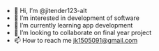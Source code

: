 - 👋 Hi, I’m @jitender123-alt
- 👀 I’m interested in development of software
- 🌱 I’m currently learning app development
- 💞️ I’m looking to collaborate on final year project
- 📫 How to reach me jk1505091@gmail.com

<!---
jitender123-alt/jitender123-alt is a ✨ special ✨ repository because its `README.md` (this file) appears on your GitHub profile.
You can click the Preview link to take a look at your changes.
--->
